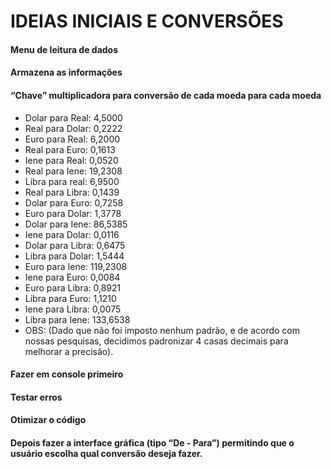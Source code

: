 # IDEIAS INICIAIS E CONVERSÕES

#### Menu de leitura de dados
#### Armazena as informações
#### “Chave” multiplicadora para conversão de cada moeda para cada moeda
- Dolar para Real: 4,5000
- Real para Dolar: 0,2222
- Euro para Real: 6,2000
- Real para Euro: 0,1613
- Iene para Real: 0,0520
- Real para Iene: 19,2308
- Libra para real: 6,9500
- Real para Libra: 0,1439
- Dolar para Euro: 0,7258
- Euro para Dolar: 1,3778
- Dolar para Iene: 86,5385
- Iene para Dolar: 0,0116
- Dolar para Libra: 0,6475
- Libra para Dolar: 1,5444
- Euro para Iene: 119,2308
- Iene para Euro: 0,0084
- Euro para Libra: 0,8921
- Libra para Euro: 1,1210
- Iene para Libra: 0,0075
- Libra para Iene: 133,6538
- OBS: (Dado que não foi imposto nenhum padrão, e de acordo com nossas pesquisas, decidimos padronizar 4 casas decimais para melhorar a precisão).
#### Fazer em console primeiro
#### Testar erros
#### Otimizar o código
#### Depois fazer a interface gráfica (tipo “De - Para”) permitindo que o usuário escolha qual conversão deseja fazer.
